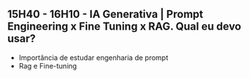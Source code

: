 
## 15H40 - 16H10 - IA Generativa | Prompt Engineering x Fine Tuning x RAG. Qual eu devo usar?

- Importância de estudar engenharia de prompt
- Rag e Fine-tuning
